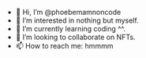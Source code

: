 - 👋 Hi, I’m @phoebemamnoncode
- 👀 I’m interested in nothing but myself.
- 🌱 I’m currently learning coding ^^.
- 💞️ I’m looking to collaborate on NFTs.
- 📫 How to reach me: hmmmm

<!---
phoebemamnoncode/phoebemamnoncode is a ✨ special ✨ repository because its `README.md` (this file) appears on your GitHub profile.
You can click the Preview link to take a look at your changes.
--->
